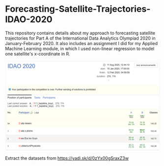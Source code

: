 # Forecasting-Satellite-Trajectories-IDAO-2020
 This repository contains details about my approach to forecasting satellite trajectories
for Part A of the International Data Analytics Olympiad 2020 in January-February 2020. 
It also includes an assignment I did for my Applied Machine Learning module, in which I
used non-linear regression to model one satellite's x-coordinate in R.

![](images/94th%20place%20at%20IDAO%202020.png)

Extract the datasets from https://yadi.sk/d/0zYx00gSraxZ3w

